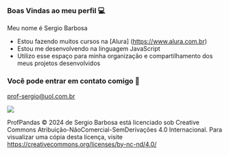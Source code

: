 ### Boas Vindas ao meu perfil 💻


Meu nome é Sergio Barbosa

- Estou fazendo muitos cursos na [Alura] (https://www.alura.com.br) 
- Estou me desenvolvendo na linguagem JavaScript
- Utilizo esse espaço para minha organização e compartilhamento dos meus projetos desenvolvidos 

### Você pode entrar em contato comigo 📧

prof-sergio@uol.com.br

![](https://media.tenor.com/WSRY6fAulMgAAAAi/garfield-monday.gif)

ProfPandas © 2024 de Sergio Barbosa está licenciado sob Creative Commons Atribuição-NãoComercial-SemDerivações 4.0 Internacional. Para visualizar uma cópia desta licença, visite https://creativecommons.org/licenses/by-nc-nd/4.0/
